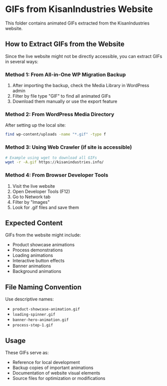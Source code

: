 # GIFs from KisanIndustries Website

This folder contains animated GIFs extracted from the KisanIndustries website.

## How to Extract GIFs from the Website

Since the live website might not be directly accessible, you can extract GIFs in several ways:

### Method 1: From All-in-One WP Migration Backup
1. After importing the backup, check the Media Library in WordPress admin
2. Filter by file type "GIF" to find all animated GIFs
3. Download them manually or use the export feature

### Method 2: From WordPress Media Directory
After setting up the local site:
```bash
find wp-content/uploads -name "*.gif" -type f
```

### Method 3: Using Web Crawler (if site is accessible)
```bash
# Example using wget to download all GIFs
wget -r -A.gif https://kisanindustries.info/
```

### Method 4: From Browser Developer Tools
1. Visit the live website
2. Open Developer Tools (F12)
3. Go to Network tab
4. Filter by "Images"
5. Look for .gif files and save them

## Expected Content

GIFs from the website might include:
- Product showcase animations
- Process demonstrations
- Loading animations
- Interactive button effects
- Banner animations
- Background animations

## File Naming Convention

Use descriptive names:
- `product-showcase-animation.gif`
- `loading-spinner.gif`
- `banner-hero-animation.gif`
- `process-step-1.gif`

## Usage

These GIFs serve as:
- Reference for local development
- Backup copies of important animations
- Documentation of website visual elements
- Source files for optimization or modifications